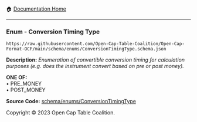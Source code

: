 :house: [Documentation Home](../../../README.md)

---

### Enum - Conversion Timing Type

`https://raw.githubusercontent.com/Open-Cap-Table-Coalition/Open-Cap-Format-OCF/main/schema/enums/ConversionTimingType.schema.json`

**Description:** _Enumeration of convertible conversion timing for calculation purposes (e.g. does the instrument convert based on pre or post money)._

**ONE OF:**</br>&bull; PRE_MONEY </br>&bull; POST_MONEY

**Source Code:** [schema/enums/ConversionTimingType](../../../../schema/enums/ConversionTimingType.schema.json)

Copyright © 2023 Open Cap Table Coalition.
